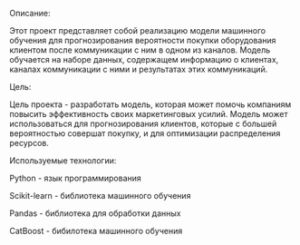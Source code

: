 Описание:

Этот проект представляет собой реализацию модели машинного обучения для прогнозирования вероятности покупки оборудования клиентом после коммуникации с ним в одном из каналов. Модель обучается на наборе данных, содержащем информацию о клиентах, каналах коммуникации с ними и результатах этих коммуникаций.

Цель:

Цель проекта - разработать модель, которая может помочь компаниям повысить эффективность своих маркетинговых усилий. Модель может использоваться для прогнозирования клиентов, которые с большей вероятностью совершат покупку, и для оптимизации распределения ресурсов.

Используемые технологии:

Python - язык программирования

Scikit-learn - библиотека машинного обучения

Pandas - библиотека для обработки данных

CatBoost - бибилотека машинного обучения
